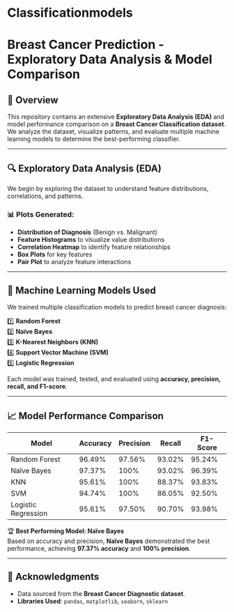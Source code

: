 # Classificationmodels
# Breast Cancer Prediction - Exploratory Data Analysis & Model Comparison

## 📌 Overview
This repository contains an extensive **Exploratory Data Analysis (EDA)** and model performance comparison on a **Breast Cancer Classification dataset**. We analyze the dataset, visualize patterns, and evaluate multiple machine learning models to determine the best-performing classifier.

---

## 🔍 Exploratory Data Analysis (EDA)
We begin by exploring the dataset to understand feature distributions, correlations, and patterns.

### 📊 Plots Generated:
- **Distribution of Diagnosis** (Benign vs. Malignant)
- **Feature Histograms** to visualize value distributions
- **Correlation Heatmap** to identify feature relationships
- **Box Plots** for key features
- **Pair Plot** to analyze feature interactions

---

## 🚀 Machine Learning Models Used
We trained multiple classification models to predict breast cancer diagnosis:

1️⃣ **Random Forest**  
2️⃣ **Naïve Bayes**  
3️⃣ **K-Nearest Neighbors (KNN)**  
4️⃣ **Support Vector Machine (SVM)**  
5️⃣ **Logistic Regression**

Each model was trained, tested, and evaluated using **accuracy, precision, recall, and F1-score**.

---

## 📈 Model Performance Comparison

| Model                | Accuracy | Precision | Recall | F1-Score |
|----------------------|----------|------------|---------|----------|
| Random Forest       | 96.49%    | 97.56%     | 93.02%  | 95.24%   |
| Naïve Bayes        | 97.37%    | 100%       | 93.02%  | 96.39%   |
| KNN                | 95.61%    | 100%       | 88.37%  | 93.83%   |
| SVM                | 94.74%    | 100%       | 86.05%  | 92.50%   |
| Logistic Regression | 95.61%    | 97.50%     | 90.70%  | 93.98%   |

🏆 **Best Performing Model: Naïve Bayes**  
Based on accuracy and precision, **Naïve Bayes** demonstrated the best performance, achieving **97.37% accuracy** and **100% precision**.  

---


## 📌 Acknowledgments
- Data sourced from the **Breast Cancer Diagnostic dataset**.
- **Libraries Used**: `pandas`, `matplotlib`, `seaborn`, `sklearn`

